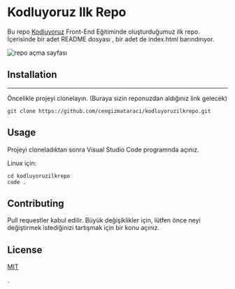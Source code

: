 
# Kodluyoruz Ilk Repo
Bu repo [Kodluyoruz](https://kodluyoruz.org/tr/kodluyoruz/) Front-End Eğitiminde oluşturduğumuz ilk repo. İçerisinde bir adet README dosyası , bir adet de index.html barındırıyor.

![repo açma sayfası](https://www.linkpicture.com/q/First-repo.jpg)

## Installation
---
Öncelikle projeyi clonelayın. (Buraya sizin reponuzdan aldığınız link gelecek)

```
git clone https://github.com/cengizmataraci/kodluyoruzilkrepo.git 
```

## Usage
Projeyi cloneladıktan sonra Visual Studio Code programnda açınız.

Linux için:
```
cd kodluyoruzilkrepo
code .
```
## Contributing
Pull requestler kabul edilir. Büyük değişiklikler için,  lütfen önce neyi değiştirmek istediğinizi tartışmak için bir konu açınız.

## License
[MIT](https://choosealicense.com/licenses/mit/)



.